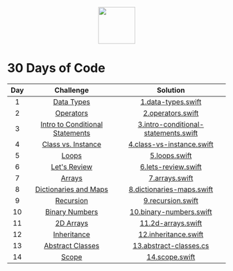 <p align="center">
   <a align="center" href="https://www.hackerrank.com/karlos_dev416">
       <img height=85 src="https://d3keuzeb2crhkn.cloudfront.net/hackerrank/assets/styleguide/logo_wordmark-f5c5eb61ab0a154c3ed9eda24d0b9e31.svg">
   </a>
<p/>

# 30 Days of Code

| Day |Challenge|Solution|
|:---:|:---:|:---:|
|  1  | [Data Types](https://www.hackerrank.com/challenges/30-data-types/problem) | [1.data-types.swift](https://github.com/karlosDev416/hackerrank-solutions/blob/master/30-days-of-code/1.data-types.playground/Contents.swift) 
|  2  | [Operators](https://www.hackerrank.com/challenges/30-operators/problem) | [2.operators.swift](https://github.com/karlosDev416/hackerrank-solutions/blob/master/30-days-of-code/2.operators.playground/Contents.swift)
|  3  | [Intro to Conditional Statements](https://www.hackerrank.com/challenges/30-conditional-statements/problem) | [3.intro-conditional-statements.swift](https://github.com/karlosDev416/hackerrank-solutions/blob/master/30-days-of-code/3.intro-conditional-statements.playground/Contents.swift)
|  4  | [Class vs. Instance](https://www.hackerrank.com/challenges/30-class-vs-instance/problem) | [4.class-vs-instance.swift](https://github.com/karlosDev416/hackerrank-solutions/blob/master/30-days-of-code/4.class-vs-instance.playground/Contents.swift)
|  5  | [Loops](https://www.hackerrank.com/challenges/30-loops/problem) | [5.loops.swift](https://github.com/karlosDev416/hackerrank-solutions/blob/master/30-days-of-code/5.loops.playground/Contents.swift)
|  6  | [Let's Review](https://www.hackerrank.com/challenges/30-review-loop/problem) | [6.lets-review.swift](https://github.com/karlosDev416/hackerrank-solutions/blob/master/30-days-of-code/6.lets-review.playground/Contents.swift)
|  7  | [Arrays](https://www.hackerrank.com/challenges/30-arrays/problem) | [7.arrays.swift](https://github.com/karlosDev416/hackerrank-solutions/blob/master/30-days-of-code/7.arrays.playground/Contents.swift)
|  8  | [Dictionaries and Maps](https://www.hackerrank.com/challenges/30-dictionaries-and-maps/problem) | [8.dictionaries-maps.swift](https://github.com/karlosDev416/hackerrank-solutions/blob/master/30-days-of-code/8.dictionaries-maps%20%20.playground/Contents.swift)
|  9  | [Recursion](https://www.hackerrank.com/challenges/30-recursion/problem) | [9.recursion.swift](https://github.com/karlosDev416/hackerrank-solutions/blob/master/30-days-of-code/9.recursion.playground/Contents.swift) 
|  10  | [Binary Numbers](https://www.hackerrank.com/challenges/30-binary-numbers/problem) | [10.binary-numbers.swift](https://github.com/karlosDev416/hackerrank-solutions/blob/master/30-days-of-code/10.binary-numbers.playground/Contents.swift) 
|  11  | [2D Arrays](https://www.hackerrank.com/challenges/30-2d-arrays/problem) | [11.2d-arrays.swift](https://github.com/karlosDev416/hackerrank-solutions/blob/master/30-days-of-code/11.2d-arrays.playground/Contents.swift)
|  12  | [Inheritance](https://www.hackerrank.com/challenges/30-inheritance/problem) | [12.inheritance.swift](https://github.com/karlosDev416/hackerrank-solutions/blob/master/30-days-of-code/12.Inheritance.playground/Contents.swift)
|  13  | [Abstract Classes](https://www.hackerrank.com/challenges/30-abstract-classes/problem) | [13.abstract-classes.cs](https://github.com/karlosDev416/hackerrank-solutions/blob/master/30-days-of-code/13.abstract-classes.cs) |
|  14  | [Scope](https://www.hackerrank.com/challenges/30-scope/problem) | [14.scope.swift](https://github.com/karlosDev416/hackerrank-solutions/blob/master/30-days-of-code/14.scope.playground/Contents.swift) |




